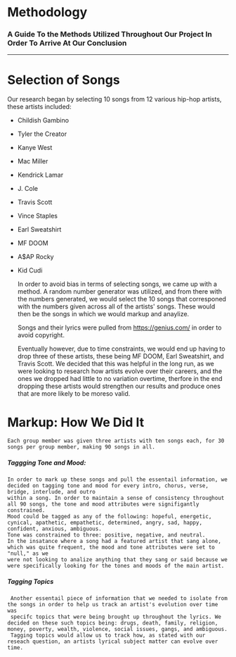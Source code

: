 # Methodology

### A Guide To the Methods Utilized Throughout Our Project In Order To Arrive At Our Conclusion

---

# Selection of Songs
 Our research began by selecting 10 songs from 12 various hip-hop artists, these artists included:
- Childish Gambino
- Tyler the Creator
- Kanye West
- Mac Miller
- Kendrick Lamar
- J. Cole
- Travis Scott
- Vince Staples
- Earl Sweatshirt
- MF DOOM
- A$AP Rocky
- Kid Cudi
    
    In order to avoid bias in terms of selecting songs, we came up with a method. A random number generator was utilized, and from there
    with the numbers generated, we would select the 10 songs that corresponed with the numbers given across all of the artists' songs. These would then
    be the songs in which we would markup and anaylize.  
    
    Songs and their lyrics were pulled from https://genius.com/ in order to avoid copyright. 
    
    Eventually however, due to time constraints, we would end up having to drop three of these artists, these being
    MF DOOM, Earl Sweatshirt, and Travis Scott. We decided that this was helpful in the long run, as we were looking to
    research how artists evolve over their careers, and the ones we dropped had little to no variation overtime, therfore in the end
    dropping these artists would strengthen our results and produce ones that are more likely to be moreso valid.  
    
    
# Markup: How We Did It

    Each group member was given three artists with ten songs each, for 30 songs per group member, making 90 songs in all. 
    
##### Taggging Tone and Mood:
    
    In order to mark up these songs and pull the essentail information, we decided on tagging tone and mood for every intro, chorus, verse, bridge, interlude, and outro
    within a song. In order to maintain a sense of consistency throughout all 90 songs, the tone and mood attributes were signifigantly constrained. 
    Mood could be tagged as any of the following: hopeful, energetic, cynical, apathetic, empathetic, determined, angry, sad, happy, confident, anxious, ambiguous. 
    Tone was constrained to three: positive, negative, and neutral. 
    In the insatance where a song had a featured artist that sang alone, which was quite frequent, the mood and tone attributes were set to "null," as we
    were not looking to analize anything that they sang or said because we were specifically looking for the tones and moods of the main artist. 
    
##### Tagging Topics
     
     Another essentail piece of information that we needed to isolate from the songs in order to help us track an artist's evolution over time was
     specifc topics that were being brought up throughout the lyrics. We decided on these such topics being: drugs, death, family, religion, money, poverty, wealth, violence, social issues, gangs, and ambiguous.
     Tagging topics would allow us to track how, as stated with our reseach question, an artists lyrical subject matter can evolve over time. 
     
    
    